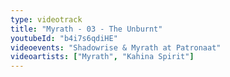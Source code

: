 ```yaml
---
type: videotrack
title: "Myrath - 03 - The Unburnt"
youtubeId: "b4i7s6qdiHE"
videoevents: "Shadowrise & Myrath at Patronaat"
videoartists: ["Myrath", "Kahina Spirit"]
---
```

